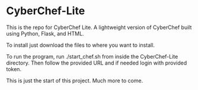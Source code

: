 # CyberChef-Lite
This is the repo for CyberChef Lite. A lightweight version of CyberChef built using Python, Flask, and HTML. 

To install just download the files to where you want to install. 

To run the program, run ./start_chef.sh from inside the CyberChef-Lite directory. Then follow the provided URL and if needed login with provided token.

This is just the start of this project. Much more to come. 
